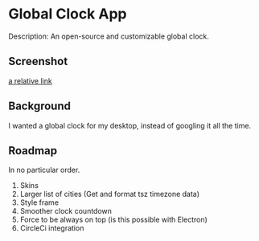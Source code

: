 # Global Clock App

Description: An open-source and customizable global clock.

## Screenshot

[a relative link](assets/screenshot.png)

## Background

I wanted a global clock for my desktop, instead of googling it all the time.

## Roadmap

In no particular order.

1. Skins
2. Larger list of cities (Get and format tsz timezone data)
3. Style frame
4. Smoother clock countdown
5. Force to be always on top (is this possible with Electron)
6. CircleCi integration